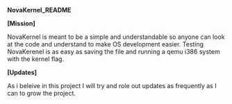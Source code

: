 **NovaKernel_README**




**[Mission]**

NovaKernel is meant to be a simple and understandable so anyone can look at the code and understand to make OS development easier.
Testing NovaKerenel is as easy as saving the file and running a qemu i386 system with the kernel flag.

**[Updates]**

As i beleive in this project I will try and role out updates as frequently as I can to grow the project.
